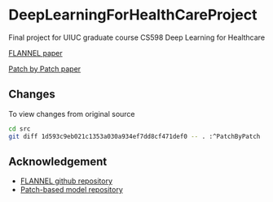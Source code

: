 # DeepLearningForHealthCareProject
Final project for UIUC graduate course CS598 Deep Learning for Healthcare

[FLANNEL paper](https://academic.oup.com/jamia/article/28/3/444/5943880)

[Patch by Patch paper](https://ieeexplore.ieee.org/document/9090149)

## Changes

To view changes from original source

```bash
cd src
git diff 1d593c9eb021c1353a030a934ef7dd8cf471def0 -- . :^PatchByPatch
```

## Acknowledgement

- [FLANNEL github repository](https://github.com/qxiaobu/FLANNEL)
- [Patch-based model repository](https://github.com/jongcye/Deep-Learning-COVID-19-on-CXR-using-Limited-Training-Data-Sets)